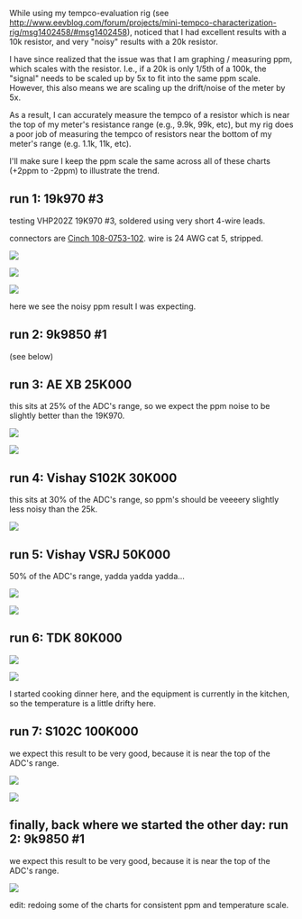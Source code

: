While using my tempco-evaluation rig (see http://www.eevblog.com/forum/projects/mini-tempco-characterization-rig/msg1402458/#msg1402458), noticed that I had excellent results with a 10k resistor, and very "noisy" results with a 20k resistor.

I have since realized that the issue was that I am graphing / measuring ppm, which scales with the resistor.  I.e., if a 20k is only 1/5th of a 100k, the "signal" needs to be scaled up by 5x to fit into the same ppm scale.  However, this also means we are scaling up the drift/noise of the meter by 5x.

As a result, I can accurately measure the tempco of a resistor which is near the top of my meter's resistance range (e.g., 9.9k, 99k, etc), but my rig does a poor job of measuring the tempco of resistors near the bottom of my meter's range (e.g. 1.1k, 11k, etc).

I'll make sure I keep the ppm scale the same across all of these charts (+2ppm to -2ppm) to illustrate the trend.

## run 1: 19k970 #3

testing VHP202Z 19K970 #3, soldered using very short 4-wire leads. 

connectors are [Cinch 108-0753-102](https://www.digikey.com/product-detail/en/cinch-connectivity-solutions-johnson/108-0753-102/J10108-ND/565813).  wire is 24 AWG cat 5, stripped.

![](run1-19k970-3/IMG_2289.JPG)

![](run1-19k970-3/IMG_2290.JPG)

![](run1-19k970-3/chart.png)

here we see the noisy ppm result I was expecting.

## run 2: 9k9850 #1

(see below)

## run 3: AE XB 25K000

this sits at 25% of the ADC's range, so we expect the ppm noise to be slightly better than the 19K970.

![](run3-ae-xb-25k000/IMG_2294.JPG)

![](run3-ae-xb-25k000/chart.png)

## run 4: Vishay S102K 30K000

this sits at 30% of the ADC's range, so ppm's should be veeeery slightly less noisy than the 25k.

![](run4-s102k-30k000/chart2.png)

## run 5: Vishay VSRJ 50K000

50% of the ADC's range, yadda yadda yadda...

![](run5-vsrj-50k000/IMG_2295.JPG)

![](run5-vsrj-50k000/chart.png)

## run 6: TDK 80K000

![](run6-tdk-80k000/IMG_2296.JPG)

![](run6-tdk-80k000/chart.png)

I started cooking dinner here, and the equipment is currently in the kitchen, so the temperature is a little drifty here.

## run 7: S102C 100K000

we expect this result to be very good, because it is near the top of the ADC's range.

![](run7-s102c-100k00/IMG_2297.JPG)

![](run7-s102c-100k00/chart2.png)

## finally, back where we started the other day: run 2: 9k9850 #1

we expect this result to be very good, because it is near the top of the ADC's range.

![](run2-9k9850-1/chart2.png)

edit: redoing some of the charts for consistent ppm and temperature scale.